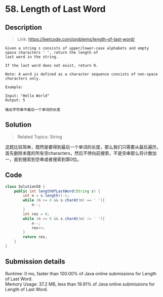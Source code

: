 # 58. Length of Last Word

## Description

> Link: https://leetcode.com/problems/length-of-last-word/

```
Given a string s consists of upper/lower-case alphabets and empty space characters ' ', return the length of 
last word in the string.

If the last word does not exist, return 0.

Note: A word is defined as a character sequence consists of non-space characters only.

Example:

Input: "Hello World"
Output: 5

输出字符串中最后一个单词的长度

```


## Solution

> Related Topics: String

这题比较简单，既然是要得到最后一个单词的长度，那么我们只需要从最后遍历，首先删除末尾的所有空characters，然后不停向前搜索，不是空串那么将计数加一，直到搜索到空串或者搜索到第0位。


## Code

```java
class Solution58 {
    public int lengthOfLastWord(String s) {
        int n = s.length()-1;
        while (n >= 0 && s.charAt(n) == ' '){
            n--;
        }
        int res = 0;
        while (n >= 0 && s.charAt(n) != ' '){
            n--;
            res++;
        }
        return res;
    }
}
```


## Submission details
Runtime: 0 ms, faster than 100.00% of Java online submissions for Length of Last Word.<br>
Memory Usage: 37.2 MB, less than 19.91% of Java online submissions for Length of Last Word.

